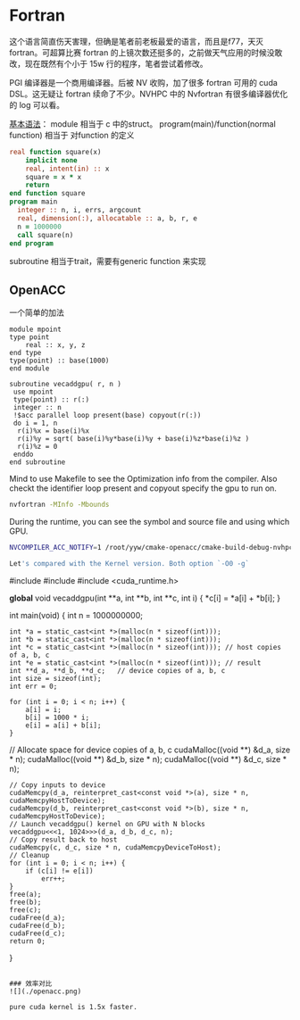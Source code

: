 # Fortran
这个语言简直伤天害理，但确是笔者前老板最爱的语言，而且是f77，天灭fortran。可超算比赛 fortran 的上镜次数还挺多的，之前做天气应用的时候没敢改，现在既然有个小于 15w 行的程序，笔者尝试着修改。

PGI 编译器是一个商用编译器。后被 NV 收购，加了很多 fortran 可用的 cuda DSL。这无疑让 fortran 续命了不少。NVHPC 中的 Nvfortran 有很多编译器优化的 log 可以看。

[基本语法](http://micro.ustc.edu.cn/Fortran/ZJDing/)：
module 相当于 c 中的struct。
program(main)/function(normal function) 相当于 对function 的定义
```fortran
real function square(x)
    implicit none
    real, intent(in) :: x
    square = x * x
    return
end function square
program main
  integer :: n, i, errs, argcount
  real, dimension(:), allocatable :: a, b, r, e
  n = 1000000 
  call square(n)
end program
```

subroutine 相当于trait，需要有generic function 来实现
## OpenACC  
一个简单的加法
```
module mpoint
type point
    real :: x, y, z
end type
type(point) :: base(1000)
end module

subroutine vecaddgpu( r, n )
 use mpoint
 type(point) :: r(:)
 integer :: n
 !$acc parallel loop present(base) copyout(r(:))
 do i = 1, n
  r(i)%x = base(i)%x
  r(i)%y = sqrt( base(i)%y*base(i)%y + base(i)%z*base(i)%z )
  r(i)%z = 0
 enddo
end subroutine
```

Mind to use Makefile to see the Optimization info from the compiler. Also checkt the identifier loop present and copyout specify the gpu to run on.

```bash
nvfortran -MInfo -Mbounds
```

During the runtime, you can see the symbol and source file and using which GPU.

```bash
NVCOMPILER_ACC_NOTIFY=1 /root/yyw/cmake-openacc/cmake-build-debug-nvhpc/acc_test

Let's compared with the Kernel version. Both option `-O0 -g`
```
#include <iostream>
#include <cassert>
#include <cuda_runtime.h>

__global__ void vecaddgpu(int **a, int **b, int **c, int i) {
    *c[i] = *a[i] + *b[i];
}

int main(void) {
    int n = 1000000000;

    int *a = static_cast<int *>(malloc(n * sizeof(int)));
    int *b = static_cast<int *>(malloc(n * sizeof(int)));
    int *c = static_cast<int *>(malloc(n * sizeof(int))); // host copies of a, b, c
    int *e = static_cast<int *>(malloc(n * sizeof(int))); // result
    int **d_a, **d_b, **d_c;   // device copies of a, b, c
    int size = sizeof(int);
    int err = 0;

    for (int i = 0; i < n; i++) {
        a[i] = i;
        b[i] = 1000 * i;
        e[i] = a[i] + b[i];
    }

// Allocate space for device copies of a, b, c
    cudaMalloc((void **) &d_a, size * n);
    cudaMalloc((void **) &d_b, size * n);
    cudaMalloc((void **) &d_c, size * n);

    // Copy inputs to device
    cudaMemcpy(d_a, reinterpret_cast<const void *>(a), size * n, cudaMemcpyHostToDevice);
    cudaMemcpy(d_b, reinterpret_cast<const void *>(b), size * n, cudaMemcpyHostToDevice);
    // Launch vecaddgpu() kernel on GPU with N blocks
    vecaddgpu<<<1, 1024>>>(d_a, d_b, d_c, n);
    // Copy result back to host
    cudaMemcpy(c, d_c, size * n, cudaMemcpyDeviceToHost);
    // Cleanup
    for (int i = 0; i < n; i++) {
        if (c[i] != e[i])
            err++;
    }
    free(a);
    free(b);
    free(c);
    cudaFree(d_a);
    cudaFree(d_b);
    cudaFree(d_c);
    return 0;
}
```

### 效率对比
![](./openacc.png)

pure cuda kernel is 1.5x faster.
